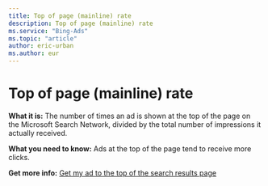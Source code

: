 ```yaml
---
title: Top of page (mainline) rate
description: Top of page (mainline) rate
ms.service: "Bing-Ads"
ms.topic: "article"
author: eric-urban
ms.author: eur
---
```


# Top of page (mainline) rate

**What it is:** The number of times an ad is shown at the top of the page on the Microsoft Search Network, divided by the total number of impressions it actually received.

**What you need to know:**    Ads at the top of the page tend to receive more clicks.

**Get more info:**   [Get my ad to the top of the search results page](../hlp_BA_CONC_ImproveAdPosition.md)


